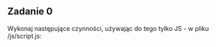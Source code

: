 Zadanie 0
--------------------------
Wykonaj następujące czynności, używając do tego tylko JS -  w pliku /js/script.js:
<!-- 1. Dodaj dla elementu UL klasę .menu -->
<!-- 2. Pierwszemu LI w tym ul dodaj klasę `.first` -->
<!-- 3. Ostatniemu LI w tym ul dodaj klasę `.last` -->
<!-- 4. Trzeciemu LI w tym ul ustaw klasę `.active` -->
<!-- 5. Trzeciemu LI w tym ul ustaw za pomocą JS kolor tekstu na `#fff` -->
<!-- 6. Każdemu linkowi w tym menu ustaw atrybut `title="Przejdź na stronę ..."` gdzie ... to tekst danego linka -->
<!-- 7. Za pomocą JS każdemu linkowi w tym ul ustaw atrybut href na #. -->
<!-- 8. Dodaj do każdego linka w ul zdarzenie CLICK. Po kliknięciu powinien pojawić się alert z tekstem, który widnieje na linku (np "Kliknięto Start") -->
<!-- 9. Dla linka w `li.active` usuń zdarzenie click (tak by nie pojawiał sie alert po kliknięciu) -->
